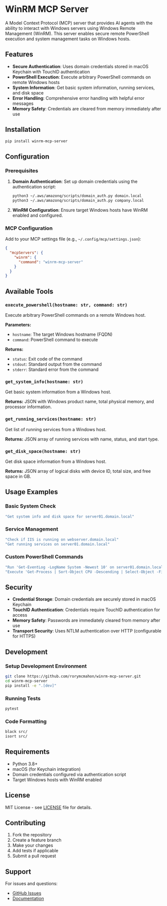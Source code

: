 # WinRM MCP Server

A Model Context Protocol (MCP) server that provides AI agents with the ability to interact with Windows servers using Windows Remote Management (WinRM). This server enables secure remote PowerShell execution and system management tasks on Windows hosts.

## Features

- **Secure Authentication**: Uses domain credentials stored in macOS Keychain with TouchID authentication
- **PowerShell Execution**: Execute arbitrary PowerShell commands on remote Windows hosts
- **System Information**: Get basic system information, running services, and disk space
- **Error Handling**: Comprehensive error handling with helpful error messages
- **Memory Safety**: Credentials are cleared from memory immediately after use

## Installation

```bash
pip install winrm-mcp-server
```

## Configuration

### Prerequisites

1. **Domain Authentication**: Set up domain credentials using the authentication script:
   ```bash
   python3 ~/.aws/amazonq/scripts/domain_auth.py domain.local
   python3 ~/.aws/amazonq/scripts/domain_auth.py company.local
   ```

2. **WinRM Configuration**: Ensure target Windows hosts have WinRM enabled and configured.

### MCP Configuration

Add to your MCP settings file (e.g., `~/.config/mcp/settings.json`):

```json
{
  "mcpServers": {
    "winrm": {
      "command": "winrm-mcp-server"
    }
  }
}
```

## Available Tools

### `execute_powershell(hostname: str, command: str)`
Execute arbitrary PowerShell commands on a remote Windows host.

**Parameters:**
- `hostname`: The target Windows hostname (FQDN)
- `command`: PowerShell command to execute

**Returns:**
- `status`: Exit code of the command
- `stdout`: Standard output from the command
- `stderr`: Standard error from the command

### `get_system_info(hostname: str)`
Get basic system information from a Windows host.

**Returns:** JSON with Windows product name, total physical memory, and processor information.

### `get_running_services(hostname: str)`
Get list of running services from a Windows host.

**Returns:** JSON array of running services with name, status, and start type.

### `get_disk_space(hostname: str)`
Get disk space information from a Windows host.

**Returns:** JSON array of logical disks with device ID, total size, and free space in GB.

## Usage Examples

### Basic System Check
```bash
"Get system info and disk space for server01.domain.local"
```

### Service Management
```bash
"Check if IIS is running on webserver.domain.local"
"Get running services on server01.domain.local"
```

### Custom PowerShell Commands
```bash
"Run 'Get-EventLog -LogName System -Newest 10' on server01.domain.local"
"Execute 'Get-Process | Sort-Object CPU -Descending | Select-Object -First 10' on server01.domain.local"
```

## Security

- **Credential Storage**: Domain credentials are securely stored in macOS Keychain
- **TouchID Authentication**: Credentials require TouchID authentication for access
- **Memory Safety**: Passwords are immediately cleared from memory after use
- **Transport Security**: Uses NTLM authentication over HTTP (configurable for HTTPS)

## Development

### Setup Development Environment

```bash
git clone https://github.com/rorymcmahon/winrm-mcp-server.git
cd winrm-mcp-server
pip install -e ".[dev]"
```

### Running Tests

```bash
pytest
```

### Code Formatting

```bash
black src/
isort src/
```

## Requirements

- Python 3.8+
- macOS (for Keychain integration)
- Domain credentials configured via authentication script
- Target Windows hosts with WinRM enabled

## License

MIT License - see [LICENSE](LICENSE) file for details.

## Contributing

1. Fork the repository
2. Create a feature branch
3. Make your changes
4. Add tests if applicable
5. Submit a pull request

## Support

For issues and questions:
- [GitHub Issues](https://github.com/rorymcmahon/winrm-mcp-server/issues)
- [Documentation](https://github.com/rorymcmahon/winrm-mcp-server#readme)
